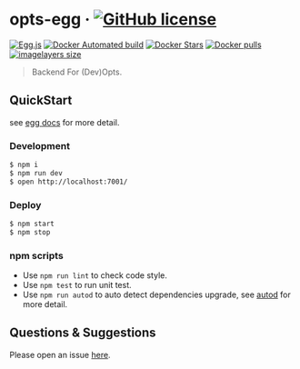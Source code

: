 # opts-egg &middot; [![GitHub license][license-square]][license-url] 

[![Egg.js][egg-square]][egg-url]
[![Docker Automated build][docker-automated-square]][docker-hub-url]
[![Docker Stars][docker-star-square]][docker-hub-url] 
[![Docker pulls][docker-pull-square]][docker-hub-url]
[![imagelayers size][imagelayers-size-square]][docker-hub-url]


[license-square]: https://img.shields.io/badge/license-MIT-blue.svg?style=flat-square
[egg-square]: https://img.shields.io/badge/Awesome-Egg.js-ff69b4.svg?style=flat-square
[docker-automated-square]: https://img.shields.io/docker/automated/implementsio/opts-egg.svg?style=flat-square
[docker-star-square]: https://img.shields.io/docker/stars/implementsio/opts-egg.svg?style=flat-square
[docker-pull-square]: https://img.shields.io/docker/pulls/implementsio/opts-egg.svg?style=flat-square
[imagelayers-size-square]: https://img.shields.io/imagelayers/image-size/implementsio/opts-egg/latest.svg?style=flat-square

[license-url]: https://github.com/thonatos/opts-egg/blob/master/LICENSE
[egg-url]: https://eggjs.org/
[docker-hub-url]: https://hub.docker.com/r/implementsio/opts-egg/


> Backend For (Dev)Opts.

## QuickStart

<!-- add docs here for user -->

see [egg docs][egg] for more detail.

### Development

```bash
$ npm i
$ npm run dev
$ open http://localhost:7001/
```

### Deploy

```bash
$ npm start
$ npm stop
```

### npm scripts

- Use `npm run lint` to check code style.
- Use `npm test` to run unit test.
- Use `npm run autod` to auto detect dependencies upgrade, see [autod](https://www.npmjs.com/package/autod) for more detail.

[egg]: https://eggjs.org

## Questions & Suggestions

Please open an issue [here](https://github.com/thonatos/maidops/issues).
